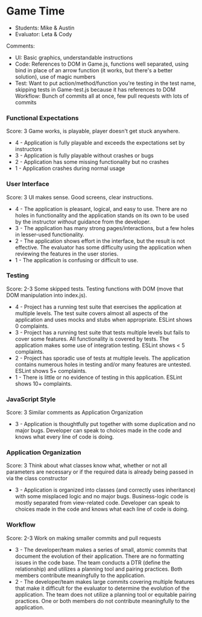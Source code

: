 # Game Time
* Students: Mike & Austin
* Evaluator: Leta & Cody

Comments:
* UI: Basic graphics, understandable instructions
* Code: References to DOM in Game.js, functions well separated, using bind in place of an arrow function (it works, but there's a better solution), use of magic numbers
* Test: Want to put action/method/function you're testing in the test name, skipping tests in Game-test.js because it has references to DOM
Workflow: Bunch of commits all at once, few pull requests with lots of commits

### Functional Expectations

Score: 3
Game works, is playable, player doesn't get stuck anywhere.

* 4 - Application is fully playable and exceeds the expectations set by instructors
* 3 - Application is fully playable without crashes or bugs
* 2 - Application has some missing functionality but no crashes
* 1 - Application crashes during normal usage

### User Interface

Score: 3
UI makes sense. Good screens, clear instructions.

* 4 - The application is pleasant, logical, and easy to use. There are no holes in functionality and the application stands on its own to be used by the instructor _without_ guidance from the developer.
* 3 - The application has many strong pages/interactions, but a few holes in lesser-used functionality.
* 2 - The application shows effort in the interface, but the result is not effective. The evaluator has some difficulty using the application when reviewing the features in the user stories.
* 1 - The application is confusing or difficult to use.

### Testing

Score: 2-3
Some skipped tests. Testing functions with DOM (move that DOM manipulation into index.js).

* 4 - Project has a running test suite that exercises the application at multiple levels. The test suite covers almost all aspects of the application and uses mocks and stubs when appropriate. ESLint shows 0 complaints.
* 3 - Project has a running test suite that tests multiple levels but fails to cover some features. All functionality is covered by tests. The application makes some use of integration testing. ESLint shows < 5 complaints.
* 2 - Project has sporadic use of tests at multiple levels. The application contains numerous holes in testing and/or many features are untested. ESLint shows 5+ complaints.
* 1 - There is little or no evidence of testing in this application. ESLint shows 10+ complaints.

### JavaScript Style

Score: 3
Similar comments as Application Organization

* 3 - Application is thoughtfully put together with some duplication and no major bugs. Developer can speak to choices made in the code and knows what every line of code is doing.

### Application Organization

Score: 3
Think about what classes know what, whether or not all parameters are necessary or if the required data is already being passed in via the class constructor

* 3 - Application is organized into classes (and correctly uses inheritance) with some misplaced logic and no major bugs. Business-logic code is mostly separated from view-related code. Developer can speak to choices made in the code and knows what each line of code is doing.

### Workflow

Score: 2-3
Work on making smaller commits and pull requests

* 3 - The developer/team makes a series of small, atomic commits that document the evolution of their application. There are no formatting issues in the code base. The team conducts a DTR (define the relationship) and utilizes a planning tool and pairing practices. Both members contribute meaningfully to the application.
* 2 - The developer/team makes large commits covering multiple features that make it difficult for the evaluator to determine the evolution of the application. The team does not utilize a planning tool or equitable pairing practices. One or both members do not contribute meaningfully to the application.
